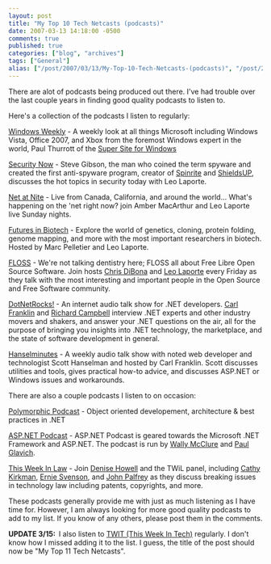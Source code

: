 ```yaml
---
layout: post
title: "My Top 10 Tech Netcasts (podcasts)"
date: 2007-03-13 14:18:00 -0500
comments: true
published: true
categories: ["blog", "archives"]
tags: ["General"]
alias: ["/post/2007/03/13/My-Top-10-Tech-Netcasts-(podcasts)", "/post/2007/03/13/my-top-10-tech-netcasts-(podcasts)"]
---
```

<!-- more -->
<P>There are alot of podcasts being produced out there. I've had trouble over the last couple years in finding good quality podcasts to listen to.</P>
<P>Here's a collection of the podcasts I listen to regularly:</P>
<P><A href="http://www.twit.tv/ww">Windows Weekly</A> - A weekly look at all things Microsoft including Windows Vista, Office 2007, and Xbox from the foremost Windows expert in the world, Paul Thurrott of the <A href="http://winsupersite.com/">Super Site for Windows</A></P>
<P><A href="http://www.twit.tv/sn">Security Now</A> - Steve Gibson, the man who coined the term spyware and created the first anti-spyware program, creator of <A href="http://spinrite.info/">Spinrite</A> and <A href="http://grc.com/">ShieldsUP</A>, discusses the hot topics in security today with Leo Laporte.</P>
<P><A href="http://twit.tv/itn">Net at Nite</A> - Live from Canada, California, and around the world... What's happening on the 'net right now? join Amber MacArthur and Leo Laporte live Sunday nights.</P>
<P><A href="http://www.twit.tv/fib">Futures in Biotech</A> - Explore the world of genetics, cloning, protein folding, genome mapping, and more with the most important researchers in biotech. Hosted by Marc Pelletier and Leo Laporte.</P>
<P><A href="http://www.twit.tv/floss">FLOSS</A> - We're not talking dentistry here; FLOSS all about Free Libre Open Source Software. Join hosts <A href="http://www.blogger.com/profile/4865114">Chris DiBona</A> and <A href="http://leoville.com/">Leo Laporte</A> every Friday as they talk with the most interesting and important people in the Open Source and Free Software community. </P>
<P><A href="http://dotnetrocks.com/">DotNetRocks!</A>&nbsp;- An internet audio talk show for .NET developers. <A title=http://www.franklins.net/aboutcarl.asp href="http://www.franklins.net/aboutcarl.asp">Carl Franklin</A> and <A title=http://www.campbellassociates.ca href="http://www.campbellassociates.ca/">Richard Campbell</A> interview .NET experts and other industry movers and shakers, and answer your .NET questions on the air, all for the purpose of bringing you insights into .NET technology, the marketplace, and the state of software development in general. </P>
<P><A href="http://hanselminutes.com/">Hanselminutes</A>&nbsp;-&nbsp;A weekly audio talk show with noted web developer and technologist Scott Hanselman and hosted by Carl Franklin. Scott discusses utilities and tools, gives practical how-to advice, and discusses ASP.NET or Windows issues and workarounds.</P>
<P>There are also a couple podcasts I listen to on occasion:</P>
<P><A href="http://www.polymorphicpodcast.com/">Polymorphic Podcast</A>&nbsp;- Object oriented developement, architecture &amp; best practices in .NET</P>
<P><A href="http://aspnetpodcast.com/cs11/default.aspx">ASP.NET Podcast</A>&nbsp;- ASP.NET Podcast is geared towards the Microsoft .NET Framework and ASP.NET. The podcast is run by <A href="http://weblogs.asp.net/wallym/">Wally McClure</A>&nbsp;and <A href="http://weblogs.asp.net/pglavich/">Paul Glavich</A>.</P>
<P><A href="http://www.twit.tv/twil">This Week In Law</A>&nbsp;- Join <A href="http://bgbg.blogspot.com/">Denise Howell</A> and the TWiL panel, including <A href="http://www.svmedialaw.com/">Cathy Kirkman</A>, <A href="http://www.ernietheattorney.net/">Ernie Svenson</A>, and <A href="http://blogs.law.harvard.edu/palfrey/">John Palfrey</A> as they discuss breaking issues in technology law including patents, copyrights, and more.</P>
<P>These podcasts generally provide me with just as much listening as I have time for. However, I am always looking for more good quality podcasts to add to my list. If you know of any others, please post them in the comments.</P>
<P><STRONG>UPDATE 3/15:&nbsp;&nbsp;</STRONG>I also listen to <A href="http://twit.tv">TWIT (This Week In Tech)</A>&nbsp;regularly. I don't know how I missed adding it to the list. I guess, the title of the post should now be "My Top 11 Tech Netcasts".</P>
